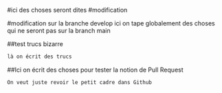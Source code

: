 #ici des choses seront dites
#modification

#modification sur la branche develop
ici on tape globalement des choses qui ne seront pas sur la branch main


##test trucs bizarre

```bash
là on écrit des trucs
```

##Ici on écrit des choses pour tester la notion de Pull Request

```bash
On veut juste revoir le petit cadre dans Github
```